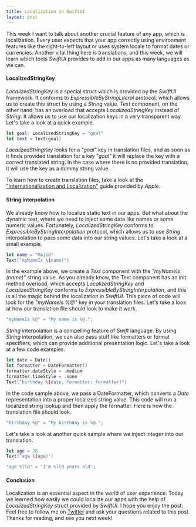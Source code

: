 ```yaml
---
title: Localization in SwiftUI
layout: post
---
```


This week I want to talk about another crucial feature of any app, which is localization. Every user expects that your app correctly using environment features like the right-to-left layout or uses system locale to format dates or currencies. Another vital thing here is translations, and this week, we will learn which tools *SwiftUI* provides to add in our apps as many languages as we can.

#### LocalizedStringKey
*LocalizedStringKey* is a special struct which is provided by the *SwiftUI* framework. It conforms to *ExpressibleByStringLiteral* protocol, which allows us to create this struct by using a *String* value. *Text* component, on the other hand, has an overload that accepts *LocalizedStringKey* instead of *String*. It allows us to use our localization keys in a very transparent way. Let's take a look at a quick example. 

```swift
let goal: LocalizedStringKey = "goal"
let text = Text(goal)
```

*LocalizedStringKey* looks for a *"goal"* key in translation files, and as soon as it finds provided translation for a key *"goal"* it will replace the key with a correct translated string. In the case where there is no provided translation, it will use the key as a dummy string value.

To learn how to create translation files, take a look at the ["Internationalization and Localization"](https://developer.apple.com/library/archive/documentation/MacOSX/Conceptual/BPInternational/LocalizingYourApp/LocalizingYourApp.html#//apple_ref/doc/uid/10000171i-CH5-SW1) guide provided by *Apple*.

#### String interpolation
We already know how to localize static text in our apps. But what about the dynamic text, where we need to inject some data like names or some numeric values. Fortunately, *LocalizedStringKey* conforms to *ExpressibleByStringInterpolation* protocol, which allows us to use *String* interpolation to pass some data into our string values. Let's take a look at a small example.

```swift
let name = "Majid"
Text("myNameIs \(name)")
```

In the example above, we create a *Text* component with the *"myNameIs \(name)"* string value. As you already know, the Text component has an init method overload, which accepts *LocalizedStringKey* and *LocalizedStringKey* conforms to *ExpressibleByStringInterpolation*, and this is all the magic behind the localization in *SwiftUI*. This piece of code will look for the *"myNameIs %@"* key in your translation files. Let's take a look at how our translation file should look to make it work.

```swift
"myNameIs %@" = "My name is %@.";
```

*String* interpolation is a compelling feature of *Swift* language. By using *String* interpolation, we can also pass stuff like formatters or format specifiers, which can provide additional presentation logic. Let's take a look at a few code examples.

```swift
let date = Date()
let formatter = DateFormatter()
formatter.dateStyle = .medium
formatter.timeStyle = .none
Text("birthday \(date, formatter: formatter)")
```

In the code sample above, we pass a DateFormatter, which converts a *Date* representation into a proper localized string value. This code will run a localized string lookup and then apply the formatter. Here is how the translation file should look.

```swift
"birthday %@" = "My birthday is %@.";
```

Let's take a look at another quick sample where we inject integer into our translation.

```swift
let age = 28
Text("age \(age)")

"age %lld" = "I'm %lld years old";
```

#### Conclusion
Localization is an essential aspect in the world of user experience. Today we learned how easily we could localize our apps with the help of *LocalizedStringKey* struct provided by *SwiftUI*. I hope you enjoy the post. Feel free to follow me on [Twitter](https://twitter.com/mecid) and ask your questions related to this post. Thanks for reading, and see you next week! 

